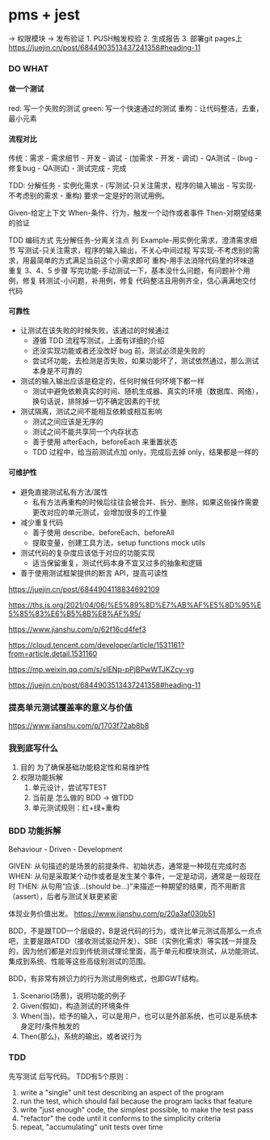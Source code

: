 # pms + jest
-> 权限模块
-> 发布验证
    1. PUSH触发校验
    2. 生成报告
    3. 部署git pages上
    https://juejin.cn/post/6844903513437241358#heading-11
    
### DO WHAT
#### 做一个测试
red: 写一个失败的测试
green: 写一个快速通过的测试
重构：让代码整洁，去重，最小元素

#### 流程对比

传统：需求 - 需求细节 - 开发 - 调试 - (加需求 - 开发 - 调试) - 
    QA测试 - (bug - 修复bug - QA测试) - 测试完成 - 完成
    
TDD: 分解任务 - 实例化需求 - (写测试-只关注需求，程序的输入输出 - 写实现-不考虑别的需求 - 重构)
要求一定是好的测试用例。

Given-给定上下文
When-条件、行为，触发一个动作或者事件
Then-对期望结果的验证

TDD 编码方式
先分解任务-分离关注点
列 Example-用实例化需求，澄清需求细节
写测试-只关注需求，程序的输入输出，不关心中间过程
写实现-不考虑别的需求，用最简单的方式满足当前这个小需求即可
重构-用手法消除代码里的坏味道
重复 3、4、5 步骤
写完功能-手动测试一下，基本没什么问题，有问题补个用例，修复
转测试-小问题，补用例，修复
代码整洁且用例齐全，信心满满地交付代码

#### 可靠性
- 让测试在该失败的时候失败，该通过的时候通过
    - 遵循 TDD 流程写测试，上面有详细的介绍
    - 还没实现功能或者还没改好 bug 前，测试必须是失败的
    - 尝试坏功能，去检测是否失败，如果功能坏了，测试依然通过，那么测试本身是不可靠的
- 测试的输入输出应该是稳定的，任何时候任何环境下都一样
    - 测试中避免依赖真实的时间、随机生成器、真实的环境（数据库、网络），换句话说，排除掉一切不确定因素的干扰
- 测试隔离，测试之间不能相互依赖或相互影响
    - 测试之间应该是无序的
    - 测试之间不能共享同一个内存状态
    - 善于使用 afterEach，beforeEach 来重置状态
    - TDD 过程中，给当前测试点加 only，完成后去掉 only，结果都是一样的

#### 可维护性
- 避免直接测试私有方法/属性
    - 私有方法再重构的时候后往往会被合并、拆分、删除，如果这些操作需要更改对应的单元测试，会增加很多的工作量
- 减少重复代码
    - 善于使用 describe、beforeEach、beforeAll
    - 提取变量，创建工具方法，setup functions mock utils
- 测试代码的复杂度应该低于对应的功能实现
    - 适当保留重复，测试代码本身不宜又过多的抽象和逻辑
- 善于使用测试框架提供的断言 API，提高可读性

https://juejin.cn/post/6844904118834692109

https://ths.js.org/2021/04/06/%E5%89%8D%E7%AB%AF%E5%8D%95%E5%85%83%E6%B5%8B%E8%AF%95/

https://www.jianshu.com/p/62f16cd4fef3

https://cloud.tencent.com/developer/article/1531161?from=article.detail.1531160

https://mp.weixin.qq.com/s/sIENp-pPjBPwWTJKZcy-vg

https://juejin.cn/post/6844903513437241358#heading-11
### 提高单元测试覆盖率的意义与价值
https://www.jianshu.com/p/1703f72ab8b8

### 我到底写什么
1. 目的
    为了确保基础功能稳定性和易维护性
1. 权限功能拆解
    1. 单元设计，尝试写TEST
    2.  当前是 怎么做的 BDD -> 做TDD
    3.  单元测试规则：红+绿+重构



### BDD 功能拆解
Behaviour - Driven - Development

 GIVEN: 从句描述的是场景的前提条件、初始状态，通常是一种现在完成时态
 WHEN: 从句是采取某个动作或者是发生某个事件，一定是动词，通常是一般现在时
 THEN: 从句用“应该…(should be…)”来描述一种期望的结果，而不用断言（assert），后者与测试关联更紧密
 
 体现业务价值出发。
 https://www.jianshu.com/p/20a3af030b51
 
 BDD，不是跟TDD一个层级的，B是说代码的行为，或许比单元测试高那么一点点吧，主要是跟ATDD（接收测试驱动开发）、SBE（实例化需求）等实践一并提及的，因为他们都是对应到传统测试理论里面，高于单元和模块测试，从功能测试、集成到系统、性能等这些高级别测试的范围。

BDD，有非常有辨识力的行为测试用例格式，也即GWT结构。
1. Scenario(场景)，说明功能的例子
2. Given(假如)，构造测试的环境条件
3. When(当)，给予的输入，可以是用户，也可以是外部系统，也可以是系统本身定时/条件触发的
4. Then(那么)，系统的输出，或者说行为

### TDD
先写测试 后写代码。
TDD有5个原则：
1. write a "single" unit test describing an aspect of the program
2. run the test, which should fail because the program lacks that feature
3. write "just enough" code, the simplest possible, to make the test pass
4. "refactor" the code until it conforms to the simplicity criteria
5. repeat, "accumulating" unit tests over time
